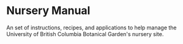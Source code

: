 # Nursery Manual

An set of instructions, recipes, and applications to help manage the University of British Columbia Botanical Garden's nursery site.


```{tableofcontents}
```

